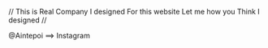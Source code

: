 // This is Real Company I designed For this website Let me how you Think I designed //

@Aintepoi ==> Instagram
